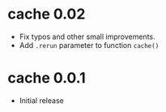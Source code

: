 # cache 0.02

- Fix typos and other small improvements.
- Add `.rerun` parameter to function `cache()`

# cache 0.0.1

- Initial release
